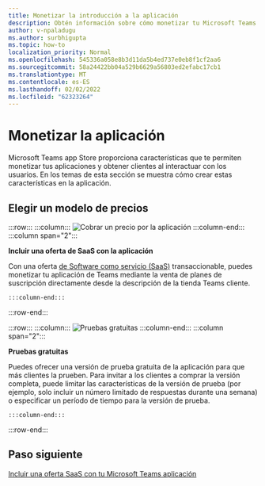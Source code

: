 ```yaml
---
title: Monetizar la introducción a la aplicación
description: Obtén información sobre cómo monetizar tu Microsoft Teams aplicación.
author: v-npaladugu
ms.author: surbhigupta
ms.topic: how-to
localization_priority: Normal
ms.openlocfilehash: 545336a058e8b3d11da5b4ed737e0eb8f1cf2aa6
ms.sourcegitcommit: 58a24422bb04a529b6629a56803ed2efabc17cb1
ms.translationtype: MT
ms.contentlocale: es-ES
ms.lasthandoff: 02/02/2022
ms.locfileid: "62323264"
---
```

# <a name="monetize-your-app"></a>Monetizar la aplicación

Microsoft Teams app Store proporciona características que te permiten monetizar tus aplicaciones y obtener clientes al interactuar con los usuarios. En los temas de esta sección se muestra cómo crear estas características en la aplicación.

## <a name="choose-a-pricing-model"></a>Elegir un modelo de precios

:::row:::
    :::column:::
        ![Cobrar un precio por la aplicación](~/assets/images/saas-offer/pricing-charge-price.png)
    :::column-end:::
    :::column span="2":::

**Incluir una oferta de SaaS con la aplicación**

Con una oferta [de Software como servicio (SaaS)](~/concepts/deploy-and-publish/appsource/prepare/include-saas-offer.md) transaccionable, puedes monetizar tu aplicación de Teams mediante la venta de planes de suscripción directamente desde la descripción de la tienda Teams cliente.

    :::column-end:::
:::row-end:::

:::row:::
    :::column:::
![Pruebas gratuitas](~/assets/images/saas-offer/pricing-free-trial.png)
    :::column-end:::
    :::column span="2":::

**Pruebas gratuitas**

Puedes ofrecer una versión de prueba gratuita de la aplicación para que más clientes la prueben. Para invitar a los clientes a comprar la versión completa, puede limitar las características de la versión de prueba (por ejemplo, solo incluir un número limitado de respuestas durante una semana) o especificar un período de tiempo para la versión de prueba.

    :::column-end:::
:::row-end:::

## <a name="next-step"></a>Paso siguiente

[Incluir una oferta SaaS con tu Microsoft Teams aplicación](~/concepts/deploy-and-publish/appsource/prepare/include-saas-offer.md)